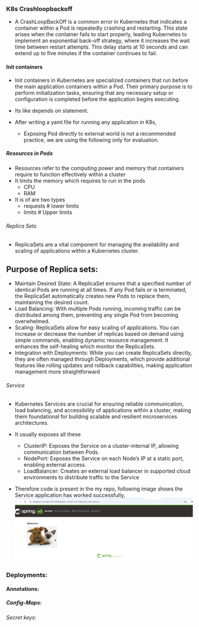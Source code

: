 ### K8s Crashloopbackoff 

* A CrashLoopBackOff is a common error in Kubernetes that indicates a container within a Pod is repeatedly crashing and restarting. This state arises when the container fails to start properly, leading Kubernetes to implement an exponential back-off strategy, where it increases the wait time between restart attempts. This delay starts at 10 seconds and can extend up to five minutes if the container continues to fail.

#### Init containers  

* Init containers in Kubernetes are specialized containers that run before the main application containers within a Pod. Their primary purpose is to perform initialization tasks, ensuring that any necessary setup or configuration is completed before the application begins executing. 
* Its like depends on statement.

* After writing a yaml file for running any application in K8s, 
     * Exposing Pod directly to external world is not a recommended practice, we are using the following only for evaluation.

##### Resources in Pods
* Resources refer to the computing power and memory that containers require to function effectively within a cluster
* It limits the memory which requires to run in  the pods
    * CPU 
    * RAM  
* It is of are two types 
  * requests # lower limits
  * limits # Upper limits 

###### Replica Sets
* ReplicaSets are a vital component for managing the availability and scaling of applications within a Kubernetes cluster. 
## Purpose of Replica sets:
 * Maintain Desired State: A ReplicaSet ensures that a specified number of identical Pods are running at all times. If any Pod fails or is terminated, the ReplicaSet automatically creates new Pods to replace them, maintaining the desired count.
 * Load Balancing: With multiple Pods running, incoming traffic can be distributed among them, preventing any single Pod from becoming overwhelmed.
 * Scaling: ReplicaSets allow for easy scaling of applications. You can increase or decrease the number of replicas based on demand using simple commands, enabling dynamic resource management. It enhances the self-healing which monitor the ReplicaSets.
 * Integration with Deployments: While you can create ReplicaSets directly, they are often managed through Deployments, which provide additional features like rolling updates and rollback capabilities, making application management more straightforward

###### Service 
* Kubernetes Services are crucial for ensuring reliable communication, load balancing, and accessibility of applications within a cluster, making them foundational for building scalable and resilient microservices architectures.
* It usually exposes all these 
    * ClusterIP: Exposes the Service on a cluster-internal IP, allowing communication between Pods.
    * NodePort: Exposes the Service on each Node’s IP at a static port, enabling external access.
    * LoadBalancer: Creates an external load balancer in supported cloud environments to distribute traffic to the Service

* Therefore code is present in the my repo, following image shows the Service application has worked successfully,                       
   ![Preview](k8s1.png)

### Deployments:

#### Annotations:

##### Config-Maps:

###### Secret keys:

